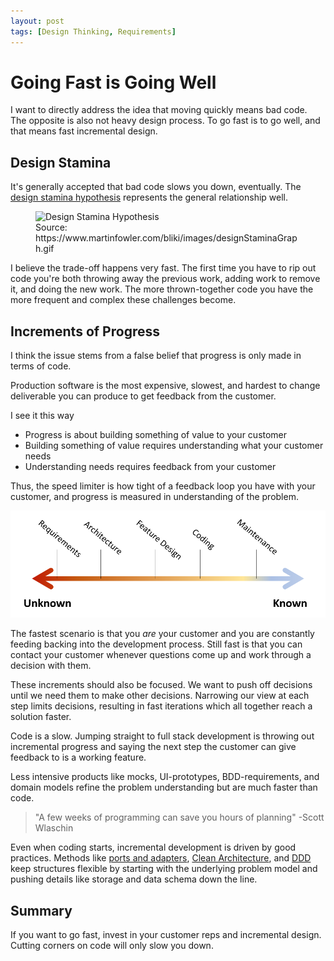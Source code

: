 ```yaml
---
layout: post
tags: [Design Thinking, Requirements]
---
```


# Going Fast is Going Well

I want to directly address the idea that moving quickly means bad code. The opposite is also not heavy design process. To go fast is to go well, and that means fast incremental design.

## Design Stamina
It's generally accepted that bad code slows you down, eventually. The [design stamina hypothesis](https://www.martinfowler.com/bliki/DesignStaminaHypothesis.html) represents the general relationship well. 

<figure class="image">
  <img src="https://www.martinfowler.com/bliki/images/designStaminaGraph.gif" alt="Design Stamina Hypothesis">
  <figcaption>Source: https://www.martinfowler.com/bliki/images/designStaminaGraph.gif</figcaption>
</figure>

I believe the trade-off happens very fast. The first time you have to rip out code you're both throwing away the previous work, adding work to remove it, and doing the new work. The more thrown-together code you have the more frequent and complex these challenges become.

## Increments of Progress
I think the issue stems from a false belief that progress is only made in terms of code.

Production software is the most expensive, slowest, and hardest to change deliverable you can produce to get feedback from the customer.

I see it this way
- Progress is about building something of value to your customer
- Building something of value requires understanding what your customer needs
- Understanding needs requires feedback from your customer

Thus, the speed limiter is how tight of a feedback loop you have with your customer, and progress is measured in understanding of the problem.

![spectrum image?](../post-media/Going-Fast/spectrum.png)

The fastest scenario is that you *are* your customer and you are constantly feeding backing into the development process. Still fast is that you can contact your customer whenever questions come up and work through a decision with them.

These increments should also be focused. We want to push off decisions until we need them to make other decisions. Narrowing our view at each step limits decisions, resulting in fast iterations which all together reach a solution faster. 

Code is a slow. Jumping straight to full stack development is throwing out incremental progress and saying the next step the customer can give feedback to is a working feature.

Less intensive products like mocks, UI-prototypes, BDD-requirements, and domain models refine the problem understanding but are much faster than code. 

> "A few weeks of programming can save you hours of planning" -Scott Wlaschin

Even when coding starts, incremental development is driven by good practices. Methods like [ports and adapters](https://en.wikipedia.org/wiki/Hexagonal_architecture_(software)), [Clean Architecture](https://blog.cleancoder.com/uncle-bob/2012/08/13/the-clean-architecture.html), and [DDD](https://www.dddcommunity.org/learning-ddd/what_is_ddd/) keep structures flexible by starting with the underlying problem model and pushing details like storage and data schema down the line.

## Summary
If you want to go fast, invest in your customer reps and incremental design. Cutting corners on code will only slow you down.